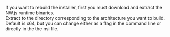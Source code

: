 If you want to rebuild the installer, first you must download and extract the NW.js runtime binaries.  
Extract to the directory corresponding to the architecture you want to build. Default is x64, but you can change either as a flag in the command line or directly in the the nsi file.  
